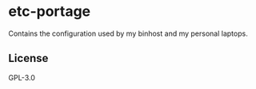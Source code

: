 # etc-portage

Contains the configuration used by my binhost and my personal laptops.

## License

GPL-3.0
